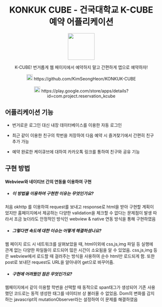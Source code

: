 <h1 align="center">KONKUK CUBE - 건국대학교 K-CUBE 예약 어플리케이션 </h1>
<p align="center"><img src="https://lh3.googleusercontent.com/0UdE_6jnGS3GnWKxV7KjydJEJZcEf38BMANpDznHk8wQgq452E_bV7NWczS8YsiKUN4=s180-rw" height="88" /></p>
<p align="center">K-CUBE! 번거롭게 웹 페이지에서 예약하지 말고 간편하게 앱으로 예약하자!</p>



<div align = "center"><img src = "https://d2eip9sf3oo6c2.cloudfront.net/tags/images/000/000/276/square_480/github_logo.png" height = "20"/> https://github.com/KimSeongHeon/KONKUK-CUBE</div>
<br/>
<div align = "center"><img src = "https://www.gstatic.com/android/market_images/web/play_prism_hlock_2x.png" height = "20"/> https://play.google.com/store/apps/details?id=com.project.reservation_kcube </div>

## 어플리케이션 기능 

- 번거로운 로그인 대신 내장 데이터베이스를 이용한 자동 로그인

- 최근 같이 이용한 친구의 학번을 저장하여 다음 예약 시 즐겨찾기에서 간편히 친구 추가 가능

- 예약 완료한 케이큐브에 대하여 카카오톡 링크를 통하여 친구와 공유 기능

## 구현 방법

#### Webview와 네이티브 간의 연동을 이용하여 구현
- ##### 이 방법을 이용하여 구현한 이유는 무엇인가요?
처음 okhttp 를 이용하여 request를 보내고 response로 html을 받아 구현할 계획이었지만 홈페이지에서 제공하는 다양한 validation을 체크할 수 없다는 문제점이 발생
따라서 조금 늦더라도 안정적인 방식인 webview & native 연동 방식을 통해 구현하였음

- ##### 그렇다면 속도에 대한 이슈는 어떻게 해결하셨나요?
웹 페이지 로드 시 네트워크를 살펴보았을 때, html이외에 css,js,img 파일 등 실행에 관계 없는 다양한 파일들이 로드되어 많은 시간이 소요됨을 알 수 있었음.
css,js,img 등은 webview에서 로드할 때 걸러주는 방식을 사용하여 순수 html만 로드되게 함. 
또한 post로 보내던 request도 URL을 알아내어 get으로 바꾸어줌.

- ##### 구현에 어려웠던 점은 무엇인가요?
웹페이지에서 같이 이용할 학번을 선택할 때 동적으로 span태그가 생성되어 기존 사용했던 코드로는 동적 생성한 태그를 네이티브 상 불러올 수 없었음.
Dom의 변화를 감지하는 javascript의 mutationObserver라는 설정하여 이 문제를 해결하였음


